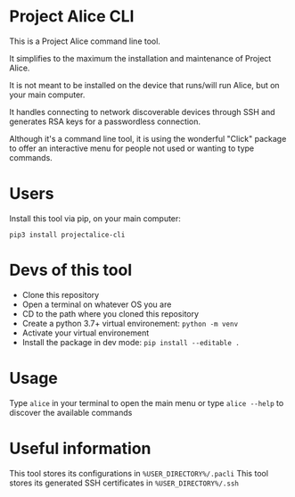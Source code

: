 # Project Alice CLI

This is a Project Alice command line tool.

It simplifies to the maximum the installation and maintenance of Project Alice.

It is not meant to be installed on the device that runs/will run Alice, but on your main computer.

It handles connecting to network discoverable devices through SSH and generates RSA keys for a passwordless connection.

Although it's a command line tool, it is using the wonderful "Click" package to offer an interactive menu for people not used or wanting to type commands.

# Users
Install this tool via pip, on your main computer:

`pip3 install projectalice-cli`


# Devs of this tool
- Clone this repository
- Open a terminal on whatever OS you are
- CD to the path where you cloned this repository
- Create a python 3.7+ virtual environement:
  `python -m venv`
- Activate your virtual environement
- Install the package in dev mode:
  `pip install --editable .`
  
# Usage
Type `alice` in your terminal to open the main menu or type `alice --help` to discover the available commands

# Useful information
This tool stores its configurations in `%USER_DIRECTORY%/.pacli`
This tool stores its generated SSH certificates in `%USER_DIRECTORY%/.ssh`

